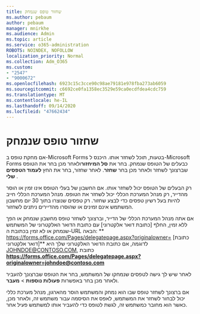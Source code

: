 ```yaml
---
title: שחזור טופס שנמחק
ms.author: pebaum
author: pebaum
manager: mnirkhe
ms.audience: Admin
ms.topic: article
ms.service: o365-administration
ROBOTS: NOINDEX, NOFOLLOW
localization_priority: Normal
ms.collection: Adm_O365
ms.custom:
- "2547"
- "9000672"
ms.openlocfilehash: 6923c15c3cce90c98ae79181e978fba273ab6059
ms.sourcegitcommit: c6692ce0fa1358ec3529e59ca0ecdfdea4cdc759
ms.translationtype: MT
ms.contentlocale: he-IL
ms.lasthandoff: 09/14/2020
ms.locfileid: "47662434"
---
```

# <a name="restore-a-deleted-form"></a>שחזור טופס שנמחק

אם מחקת טופס ב-Microsoft Forms בטעות, תוכל לשחזר אותו. היכנס ל-Microsoft Forms כבעלים של הטופס שנמחק. בחר את **סל המיחזור**ולאחר מכן בחר את הטופס שברצונך לשחזר ולאחר מכן בחר **שחזר**. לאחר שחזור, בחר את החץ **לעמוד הטפסים שלי** .

רק הבעלים של הטופס יכול לשחזר אותו. אם החשבון של בעלי הטופס אינו זמין או הוסר מהדייר, רק מנהל המערכת הכללי יכול לשחזר את הטופס. מנהל המערכת הכללי חייב להיות בעל רשיון טפסים כדי לבצע שחזור. רק טפסים שנוצרו בתוך 30 יום מחשבון המשתמש אינם זמינים או שהוסרו מהדיירים ניתנים לשחזור.

אם אתה מנהל המערכת הכללי של הדייר, וברצונך לשחזר טופס מחשבון שנמחק או הפך ללא זמין, החלף [כתובת דואר אלקטרוני] עם כתובת הדואר האלקטרוני של המשתמש שנמחק או לא זמין בכתובת ה-URL הבאה: ** https://forms.office.com/Pages/delegatepage.aspx?originalowner= [כתובת דואר אלקטרוני]** לדוגמה, אם כתובת הדואר האלקטרוני שלך היא JOHNDOE@CONTOSO.COM, כתובת **https://forms.office.com/Pages/delegatepage.aspx?originalowner=johndoe@contoso.com** 

לאחר שיש לך גישה לטפסים שנמחקו של המשתמש, בחר את הטופס שברצונך להעביר ולאחר מכן בחר באפשרות **פעולות נוספות**  >  **מעבר**.

אם ברצונך לשחזר טופס שבו הוא נמחק והמשתמש הוסר מהארגון, מנהל מערכת כללי יכול לבחור לשחזר את המשתמש, לאפס את הסיסמה עבור משתמש זה, ולאחר מכן, כאשר הוא מחובר כמשתמש זה, לגשת לטופס כדי להעביר אותו למשתמש פעיל אחר. 